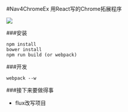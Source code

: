 #Nav4ChromeEx
用React写的Chrome拓展程序

<img src="http://lishengzxc.github.io/nav4chromeex/nav.gif">

###安装
```
npm install
bower install
npm run build (or webpack)
```

###开发
```
webpack --w
```

###接下来要做得事
- flux改写项目
